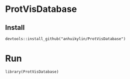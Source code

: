 # ProtVisDatabase

## Install

```{r}
devtools::install_github("anhuikylin/ProtVisDatabase")
```

# Run

```{r}
library(ProtVisDatabase)
```
